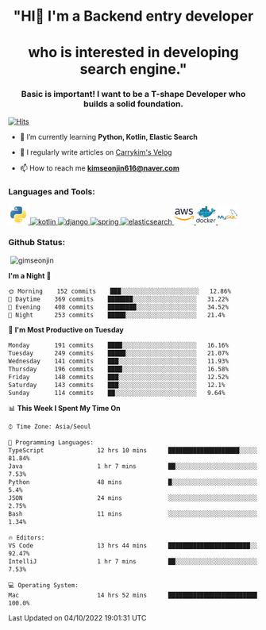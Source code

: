 <h1 align="center">"HI👋 I'm a Backend entry developer </h1>
<h1 align="center"> who is interested in developing search engine."</h1>
<h3 align="center">Basic is important! I want to be a T-shape Developer who builds a solid foundation.</h3>

[![Hits](https://hits.seeyoufarm.com/api/count/incr/badge.svg?url=https%3A%2F%2Fgithub.com%2Fgimseonjin&count_bg=%2318BFE5&title_bg=%23555555&icon=ko-fi.svg&icon_color=%23E7E7E7&title=hits&edge_flat=false)](https://hits.seeyoufarm.com)

- 🌱 I’m currently learning **Python, Kotlin, Elastic Search**

- 📝 I regularly write articles on [Carrykim's Velog](https://velog.io/@carrykim)

- 📫 How to reach me **kimseonjin616@naver.com**


<h3 align="left">Languages and Tools:</h3>
<p align="left"> 
 <a href="https://www.python.org" target="_blank" rel="noreferrer"> 
  <img src="https://raw.githubusercontent.com/devicons/devicon/master/icons/python/python-original.svg" alt="python" width="8%" height="8%"/> 
 </a> <a href="https://kotlinlang.org" target="_blank" rel="noreferrer"> <img src="https://www.vectorlogo.zone/logos/kotlinlang/kotlinlang-icon.svg" alt="kotlin" width="8%" height="8%"/> </a>   <a href="https://www.djangoproject.com/" target="_blank" rel="noreferrer"> <img src="https://cdn.worldvectorlogo.com/logos/django.svg" alt="django" width="6%" height="5%"/> </a>
<a href="https://spring.io/" target="_blank" rel="noreferrer"> <img src="https://www.vectorlogo.zone/logos/springio/springio-icon.svg" alt="spring" width="8%" height="8%"/> </a> <a href="https://www.elastic.co" target="_blank" rel="noreferrer"> <img src="https://www.vectorlogo.zone/logos/elastic/elastic-icon.svg" alt="elasticsearch" width="8%" height="8%"/> </a> <a href="https://aws.amazon.com" target="_blank" rel="noreferrer"> <img src="https://raw.githubusercontent.com/devicons/devicon/master/icons/amazonwebservices/amazonwebservices-original-wordmark.svg" alt="aws" width="8%" height="8%"/> </a> <a href="https://www.docker.com/" target="_blank" rel="noreferrer"> <img src="https://raw.githubusercontent.com/devicons/devicon/master/icons/docker/docker-original-wordmark.svg" alt="docker" width="8%" height="8%"/> </a>   
<a href="https://www.mysql.com/" target="_blank" rel="noreferrer"><img src="https://raw.githubusercontent.com/devicons/devicon/master/icons/mysql/mysql-original-wordmark.svg" alt="mysql" width="8%" height="8%"/> </a> </p>


<h3 align="left">Github Status:</h3>
<p align="left">
 <p>&nbsp;<img align="center" src="https://github-readme-stats.vercel.app/api?username=gimseonjin&show_icons=true&locale=en" alt="gimseonjin" /></p>
</p>


<!--START_SECTION:waka-->
**I'm a Night 🦉** 

```text
🌞 Morning    152 commits    ███░░░░░░░░░░░░░░░░░░░░░░   12.86% 
🌆 Daytime    369 commits    ███████░░░░░░░░░░░░░░░░░░   31.22% 
🌃 Evening    408 commits    ████████░░░░░░░░░░░░░░░░░   34.52% 
🌙 Night      253 commits    █████░░░░░░░░░░░░░░░░░░░░   21.4%

```
📅 **I'm Most Productive on Tuesday** 

```text
Monday       191 commits    ████░░░░░░░░░░░░░░░░░░░░░   16.16% 
Tuesday      249 commits    █████░░░░░░░░░░░░░░░░░░░░   21.07% 
Wednesday    141 commits    ███░░░░░░░░░░░░░░░░░░░░░░   11.93% 
Thursday     196 commits    ████░░░░░░░░░░░░░░░░░░░░░   16.58% 
Friday       148 commits    ███░░░░░░░░░░░░░░░░░░░░░░   12.52% 
Saturday     143 commits    ███░░░░░░░░░░░░░░░░░░░░░░   12.1% 
Sunday       114 commits    ██░░░░░░░░░░░░░░░░░░░░░░░   9.64%

```


📊 **This Week I Spent My Time On** 

```text
⌚︎ Time Zone: Asia/Seoul

💬 Programming Languages: 
TypeScript               12 hrs 10 mins      ████████████████████░░░░░   81.84% 
Java                     1 hr 7 mins         ██░░░░░░░░░░░░░░░░░░░░░░░   7.53% 
Python                   48 mins             █░░░░░░░░░░░░░░░░░░░░░░░░   5.4% 
JSON                     24 mins             ░░░░░░░░░░░░░░░░░░░░░░░░░   2.75% 
Bash                     11 mins             ░░░░░░░░░░░░░░░░░░░░░░░░░   1.34%

🔥 Editors: 
VS Code                  13 hrs 44 mins      ███████████████████████░░   92.47% 
IntelliJ                 1 hr 7 mins         ██░░░░░░░░░░░░░░░░░░░░░░░   7.53%

💻 Operating System: 
Mac                      14 hrs 52 mins      █████████████████████████   100.0%

```


 Last Updated on 04/10/2022 19:01:31 UTC
<!--END_SECTION:waka-->
